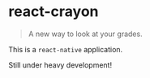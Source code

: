 # react-crayon

> A new way to look at your grades.

This is a `react-native` application.

Still under heavy development!
